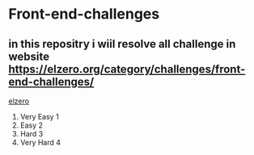 # Front-end-challenges
## in this repositry i wiil resolve all challenge in website https://elzero.org/category/challenges/front-end-challenges/
[elzero](https://elzero.org/)

1. Very Easy 1
1. Easy 2
1. Hard 3
1. Very Hard 4 

